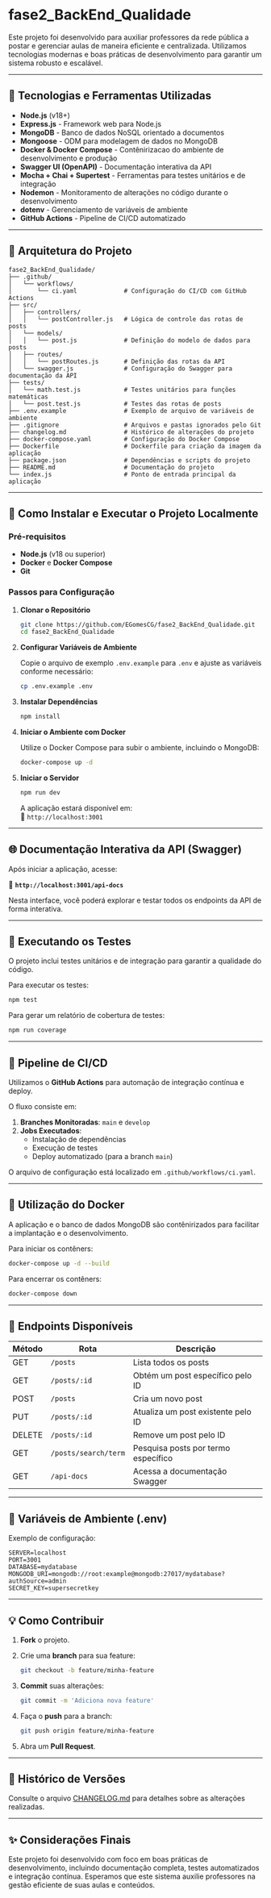 # fase2_BackEnd_Qualidade

Este projeto foi desenvolvido para auxiliar professores da rede pública a postar e gerenciar aulas de maneira eficiente e centralizada. Utilizamos tecnologias modernas e boas práticas de desenvolvimento para garantir um sistema robusto e escalável.

---

## 🚀 Tecnologias e Ferramentas Utilizadas

- **Node.js** (v18+)
- **Express.js** - Framework web para Node.js
- **MongoDB** - Banco de dados NoSQL orientado a documentos
- **Mongoose** - ODM para modelagem de dados no MongoDB
- **Docker & Docker Compose** - Contênirizacao do ambiente de desenvolvimento e produção
- **Swagger UI (OpenAPI)** - Documentação interativa da API
- **Mocha + Chai + Supertest** - Ferramentas para testes unitários e de integração
- **Nodemon** - Monitoramento de alterações no código durante o desenvolvimento
- **dotenv** - Gerenciamento de variáveis de ambiente
- **GitHub Actions** - Pipeline de CI/CD automatizado

---

## 📂 Arquitetura do Projeto

```plaintext
fase2_BackEnd_Qualidade/
├── .github/
│   └── workflows/
│       └── ci.yaml             # Configuração do CI/CD com GitHub Actions
├── src/
│   ├── controllers/
│   │   └── postController.js   # Lógica de controle das rotas de posts
│   └── models/
│   │   └── post.js             # Definição do modelo de dados para posts
│   ├── routes/
│   │   └── postRoutes.js       # Definição das rotas da API
│   └── swagger.js              # Configuração do Swagger para documentação da API
├── tests/
│   └── math.test.js            # Testes unitários para funções matemáticas
│   └── post.test.js            # Testes das rotas de posts
├── .env.example                # Exemplo de arquivo de variáveis de ambiente
├── .gitignore                  # Arquivos e pastas ignorados pelo Git
├── changelog.md                # Histórico de alterações do projeto
├── docker-compose.yaml         # Configuração do Docker Compose
├── Dockerfile                  # Dockerfile para criação da imagem da aplicação
├── package.json                # Dependências e scripts do projeto
├── README.md                   # Documentação do projeto
└── index.js                    # Ponto de entrada principal da aplicação
```

---

## 📌 Como Instalar e Executar o Projeto Localmente

### Pré-requisitos

- **Node.js** (v18 ou superior)
- **Docker** e **Docker Compose**
- **Git**

### Passos para Configuração

1. **Clonar o Repositório**

   ```bash
   git clone https://github.com/EGomesCG/fase2_BackEnd_Qualidade.git
   cd fase2_BackEnd_Qualidade
   ```

2. **Configurar Variáveis de Ambiente**

   Copie o arquivo de exemplo `.env.example` para `.env` e ajuste as variáveis conforme necessário:

   ```bash
   cp .env.example .env
   ```

3. **Instalar Dependências**

   ```bash
   npm install
   ```

4. **Iniciar o Ambiente com Docker**

   Utilize o Docker Compose para subir o ambiente, incluindo o MongoDB:

   ```bash
   docker-compose up -d
   ```

5. **Iniciar o Servidor**

   ```bash
   npm run dev
   ```

   A aplicação estará disponível em:  
   📍 `http://localhost:3001`

---

## 🌐 Documentação Interativa da API (Swagger)

Após iniciar a aplicação, acesse:

📍 **`http://localhost:3001/api-docs`**

Nesta interface, você poderá explorar e testar todos os endpoints da API de forma interativa.

---

## 🧲 Executando os Testes

O projeto inclui testes unitários e de integração para garantir a qualidade do código.

Para executar os testes:

```bash
npm test
```

Para gerar um relatório de cobertura de testes:

```bash
npm run coverage
```

---

## 🔄 Pipeline de CI/CD

Utilizamos o **GitHub Actions** para automação de integração contínua e deploy.

O fluxo consiste em:

1. **Branches Monitoradas**: `main` e `develop`
2. **Jobs Executados**:
   - Instalação de dependências
   - Execução de testes
   - Deploy automatizado (para a branch `main`)

O arquivo de configuração está localizado em `.github/workflows/ci.yaml`.

---

## 🐋 Utilização do Docker

A aplicação e o banco de dados MongoDB são contênirizados para facilitar a implantação e o desenvolvimento.

Para iniciar os contêners:

```bash
docker-compose up -d --build
```

Para encerrar os contêners:

```bash
docker-compose down
```

---

## 🔖 Endpoints Disponíveis

| Método | Rota                  | Descrição                             |
|--------|-----------------------|---------------------------------------|
| GET    | `/posts`              | Lista todos os posts                  |
| GET    | `/posts/:id`          | Obtém um post específico pelo ID      |
| POST   | `/posts`              | Cria um novo post                     |
| PUT    | `/posts/:id`          | Atualiza um post existente pelo ID    |
| DELETE | `/posts/:id`          | Remove um post pelo ID                |
| GET    | `/posts/search/term`  | Pesquisa posts por termo específico   |
| GET    | `/api-docs`           | Acessa a documentação Swagger         |

---

## 📃 Variáveis de Ambiente (.env)

Exemplo de configuração:

```env
SERVER=localhost
PORT=3001
DATABASE=mydatabase
MONGODB_URI=mongodb://root:example@mongodb:27017/mydatabase?authSource=admin
SECRET_KEY=supersecretkey
```

---

## 💡 Como Contribuir

1. **Fork** o projeto.
2. Crie uma **branch** para sua feature:

   ```bash
   git checkout -b feature/minha-feature
   ```

3. **Commit** suas alterações:

   ```bash
   git commit -m 'Adiciona nova feature'
   ```

4. Faça o **push** para a branch:

   ```bash
   git push origin feature/minha-feature
   ```

5. Abra um **Pull Request**.

---

## 📜 Histórico de Versões

Consulte o arquivo [CHANGELOG.md](./changelog.md) para detalhes sobre as alterações realizadas.

---

## ✨ Considerações Finais

Este projeto foi desenvolvido com foco em boas práticas de desenvolvimento, incluindo documentação completa, testes automatizados e integração contínua. Esperamos que este sistema auxilie professores na gestão eficiente de suas aulas e conteúdos.

